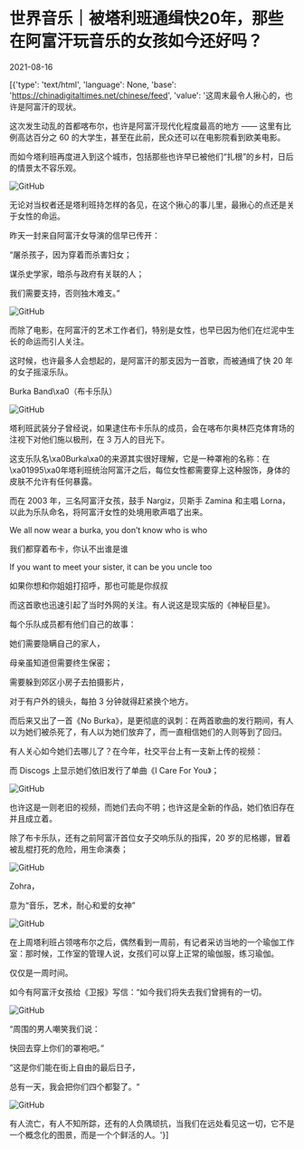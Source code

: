 # 世界音乐｜被塔利班通缉快20年，那些在阿富汗玩音乐的女孩如今还好吗？

2021-08-16

[{'type': 'text/html', 'language': None, 'base': 'https://chinadigitaltimes.net/chinese/feed', 'value': '这周末最令人揪心的，也许是阿富汗的现状。

这次发生动乱的首都喀布尔，也许是阿富汗现代化程度最高的地方 —— 这里有比例高达百分之 60 的大学生，甚至在此前，民众还可以在电影院看到欧美电影。

而如今塔利班再度进入到这个城市，包括那些也许早已被他们“扎根”的乡村，日后的情景太不容乐观。

![GitHub](https://chinadigitaltimes.net/chinese/files/2021/08/image-1629105987706.png)

无论对当权者还是塔利班持怎样的各见，在这个揪心的事儿里，最揪心的点还是关于女性的命运。

昨天一封来自阿富汗女导演的信早已传开：



“屠杀孩子，因为穿着而杀害妇女；

谋杀史学家，暗杀与政府有关联的人；

我们需要支持，否则独木难支。”



![GitHub](https://chinadigitaltimes.net/chinese/files/2021/08/image-1629106039259.png)

而除了电影，在阿富汗的艺术工作者们，特别是女性，也早已因为他们在烂泥中生长的命运而引人关注。

这时候，也许最多人会想起的，是阿富汗的那支因为一首歌，而被通缉了快 20 年的女子摇滚乐队。

Burka Band\xa0（布卡乐队）

![GitHub](https://chinadigitaltimes.net/chinese/files/2021/08/image-1629106065212.png)

塔利班武装分子曾经说，如果逮住布卡乐队的成员，会在喀布尔奥林匹克体育场的注视下对他们施以极刑，在 3 万人的目光下。

这支乐队名\xa0Burka\xa0的来源其实很好理解，它是一种罩袍的名称：在\xa01995\xa0年塔利班统治阿富汗之后，每位女性都需要穿上这种服饰，身体的皮肤不允许有任何暴露。

而在 2003 年，三名阿富汗女孩，鼓手 Nargiz，贝斯手 Zamina 和主唱 Lorna，以此为乐队命名，将阿富汗女性的处境用歌声唱了出来。



We all now wear a burka, you don&#8217;t know who is who

我们都穿着布卡，你认不出谁是谁

If you want to meet your sister, it can be you uncle too

如果你想和你姐姐打招呼，那也可能是你叔叔



而这首歌也迅速引起了当时外网的关注。有人说这是现实版的《神秘巨星》。

每个乐队成员都有他们自己的故事：

她们需要隐瞒自己的家人，

母亲虽知道但需要终生保密；

需要躲到郊区小房子去拍摄影片，

对于有户外的镜头，每拍 3 分钟就得赶紧换个地方。

而后来又出了一首《No Burka》，是更彻底的讽刺：在两首歌曲的发行期间，有人以为她们被杀死了，有人以为她们放弃了，而一直相信她们的人则等到了回归。

有人关心如今她们去哪儿了？在今年，社交平台上有一支新上传的视频：

而 Discogs 上显示她们依旧发行了单曲《I Care For You》；

![GitHub](https://chinadigitaltimes.net/chinese/files/2021/08/image-1629106104320.png)

也许这是一则老旧的视频，而她们去向不明；也许这是全新的作品，她们依旧存在并且成立着。



除了布卡乐队，还有之前阿富汗首位女子交响乐队的指挥，20 岁的尼格娜，冒着被乱棍打死的危险，用生命演奏；

![GitHub](https://chinadigitaltimes.net/chinese/files/2021/08/image-1629106130297.png)

Zohra，

意为“音乐，艺术，耐心和爱的女神”

![GitHub](https://chinadigitaltimes.net/chinese/files/2021/08/image-1629106202630.png)

在上周塔利班占领喀布尔之后，偶然看到一周前，有记者采访当地的一个瑜伽工作室：那时候，工作室的管理人说，女孩们可以穿上正常的瑜伽服，练习瑜伽。

仅仅是一周时间。

如今有阿富汗女孩给《卫报》写信：“如今我们将失去我们曾拥有的一切。

![GitHub](https://chinadigitaltimes.net/chinese/files/2021/08/post-669660-611a3023e3c48.)

“周围的男人嘲笑我们说：

快回去穿上你们的罩袍吧。”

“这是你们能在街上自由的最后日子，

总有一天，我会把你们四个都娶了。“

![GitHub](https://chinadigitaltimes.net/chinese/files/2021/08/post-669660-611a302423fc3.)

有人流亡，有人不知所踪，还有的人负隅顽抗，当我们在远处看见这一切，它不是一个概念化的图景，而是一个个鲜活的人。'}]